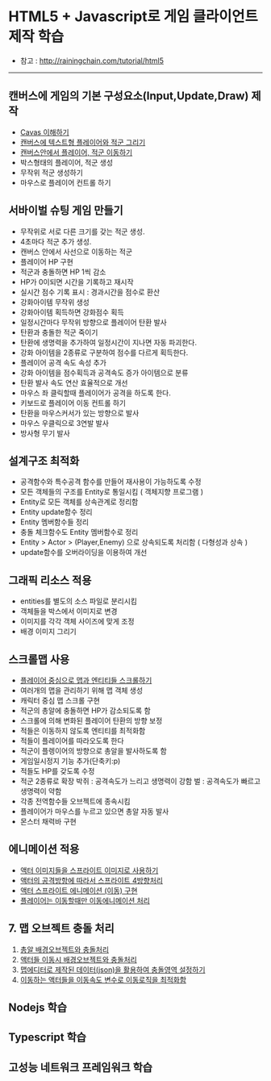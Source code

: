 # HTML5 + Javascript로 게임 클라이언트 제작 학습
- 참고 : http://rainingchain.com/tutorial/html5

---
## 캔버스에 게임의 기본 구성요소(Input,Update,Draw) 제작
- [Cavas 이해하기](./processes/process.01.md)
- [캔버스에 텍스트형 플레이어와 적군 그리기](../../client/assets/01-tutorial/01/index.03.html)
- [캔버스안에서 플레이어, 적군 이동하기](../../client/assets/01-tutorial/01/index.04.html)
- 박스형태의 플레이어, 적군 생성
- 무작위 적군 생성하기
- 마우스로 플레이어 컨트롤 하기

## 서바이벌 슈팅 게임 만들기
- 무작위로 서로 다른 크기를 갖는 적군 생성.
- 4초마다 적군 추가 생성.
- 캔버스 안에서 사선으로 이동하는 적군
- 플레이어 HP 구현
- 적군과 충돌하면 HP 1씩 감소
- HP가 0이되면 시간을 기록하고 재시작
- 실시간 점수 기록 표시 : 경과시간을 점수로 환산
- 강화아이템 무작위 생성
- 강화아이템 획득하면 강화점수 획득
- 일정시간마다 무작위 방향으로 플레이어 탄환 발사
- 탄환과 충돌한 적군 죽이기
- 탄환에 생명력을 추가하여 일정시간이 지나면 자동 파괴한다.
- 강화 아이템을 2종류로 구분하여 점수를 다르게 획득한다.
- 플레이어 공격 속도 속성 추가
- 강화 아이템을 점수획득과 공격속도 증가 아이템으로 분류
- 탄환 발사 속도 연산 효율적으로 개선
- 마우스 좌 클릭할때 플레이어가 공격을 하도록 한다.
- 키보드로 플레이어 이동 컨트롤 하기
- 탄환을 마우스커서가 있는 방향으로 발사
- 마우스 우클릭으로 3연발 발사
- 방사형 무기 발사

## 설계구조 최적화
- 공격함수와 특수공격 함수를 만들어 재사용이 가능하도록 수정
- 모든 객체들의 구조를 Entity로 통일시킴 ( 객체지향 프로그램 )
- Entity로 모든 객체를 상속관계로 정리함
- Entity update함수 정리
- Entity 멤버함수들 정리
- 충돌 체크함수도 Entity 멤버함수로 정리
- Entity > Actor > (Player,Enemy) 으로 상속되도록 처리함 ( 다형성과 상속 )
- update함수를 오버라이딩을 이용하여 개선

## 그래픽 리소스 적용
- entities를 별도의 소스 파일로 분리시킴
- 객체들을 박스에서 이미지로 변경
- 이미지를 각각 객체 사이즈에 맞게 조정
- 배경 이미지 그리기

## 스크롤맵 사용
- [플레이어 중심으로 맵과 엔티티들 스크롤하기](../../client/assets/01-tutorial/05/index.01.html)
- 여러개의 맵을 관리하기 위해 맵 객체 생성
- 캐릭터 중심 맵 스크롤 구현
- 적군의 총알에 충돌하면 HP가 감소되도록 함
- 스크롤에 의해 변화된 플레이어 탄환의 방향 보정
- 적들은 이동하지 않도록 엔티티를 최적화함
- 적들이 플레이어를 따라오도록 한다
- 적군이 플렝이어의 방향으로 총알을 발사하도록 함
- 게임일시정지 기능 추가(단축키:p)
- 적들도 HP를 갖도록 수정
- 적군 2종류로 확장
        박쥐 : 공격속도가 느리고 생명력이 강함
        벌   : 공격속도가 빠르고 생명력이 약함
- 각종 전역함수들 오브젝트에 종속시킴
- 플레이어가 마우스를 누르고 있으면 총알 자동 발사
- 몬스터 채력바 구현

## 에니메이션 적용
- [액터 이미지들을 스프라이트 이미지로 사용하기](../../client/assets/01-tutorial/06/index.01.html)
- [액터의 공격방항에 따라서 스프라이트 4방향처리](../../client/assets/01-tutorial/06/index.02.html)
- [액터 스프라이트 에니메이션 (이동) 구현](../../client/assets/01-tutorial/06/index.03.html)
- [플레이어는 이동할때만 이동에니메이션 처리](../../client/assets/01-tutorial/06/index.04.html)

## 7. 맵 오브젝트 충돌 처리
1. [총알 배경오브젝트와 충돌처리](../../client/assets/01-tutorial/07/index.01.html)
2. [액터들 이동시 배경오브젝트와 충돌처리](../../client/assets/01-tutorial/07/index.02.html)
3. [맵에디터로 제작된 데이터(json)을 활용하여 충돌영역 설정하기](../../client/assets/01-tutorial/07/index.03.html)
4. [이동하는 액터들을 이동속도 변수로 이동로직을 최적화함](../../client/assets/01-tutorial/07/index.04.html)


## Nodejs 학습
## Typescript 학습
## 고성능 네트워크 프레임워크 학습


